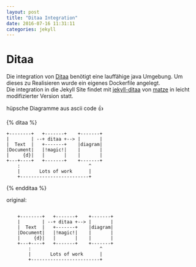 ```yaml
---
layout: post
title: "Ditaa Integration"
date: 2016-07-16 11:31:11
categories: jekyll
---
```


# Ditaa


 Die integration von [Ditaa](http://ditaa.sourceforge.net/) benötigt eine lauffähige java Umgebung. Um dieses zu Realisieren wurde ein eigenes Dockerfile angelegt.  
 Die integration in die Jekyll Site findet mit [jekyll-ditaa](https://github.com/matze/jekyll-ditaa) von [matze](https://github.com/matze) in leicht mo­di­fi­zie­rter Version statt. 

 hüpsche Diagramme aus ascii code :+1:

{% ditaa %}

    +--------+   +-------+    +-------+
    |        | --+ ditaa +--> |       |
    |  Text  |   +-------+    |diagram|
    |Document|   |!magic!|    |       |
    |     {d}|   |       |    |       |
    +---+----+   +-------+    +-------+
        :                         ^
        |       Lots of work      |
        +-------------------------+
{% endditaa %}

 original: 
 
```

    +--------+   +-------+    +-------+
    |        | --+ ditaa +--> |       |
    |  Text  |   +-------+    |diagram|
    |Document|   |!magic!|    |       |
    |     {d}|   |       |    |       |
    +---+----+   +-------+    +-------+
        :                         ^
        |       Lots of work      |
        +-------------------------+
```